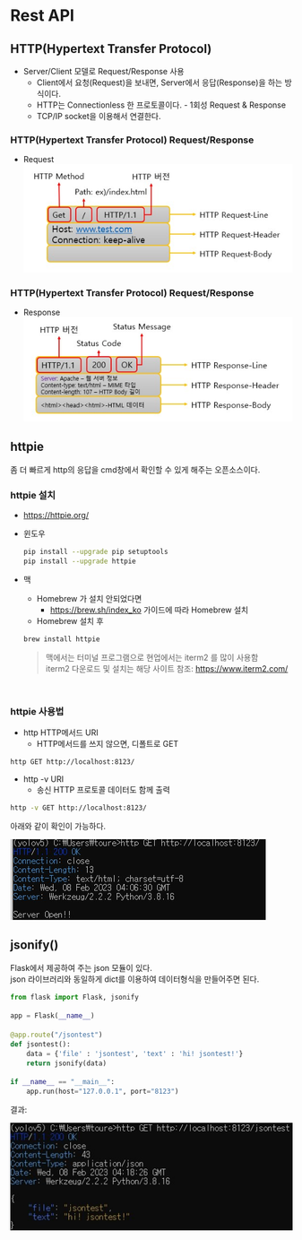 # Rest API

## HTTP(Hypertext Transfer Protocol)
* Server/Client 모델로 Request/Response 사용
    * Client에서 요청(Request)을 보내면, Server에서 응답(Response)을 하는 방식이다.
    * HTTP는 Connectionless 한 프로토콜이다. - 1회성 Request & Response
    * TCP/IP socket을 이용해서 연결한다.


### HTTP(Hypertext Transfer Protocol) Request/Response
* Request
![./md_img/02_request.jpg](./md_img/02_request.jpg)

### HTTP(Hypertext Transfer Protocol) Request/Response
* Response
![./md_img/02_request.jpg](./md_img/02_response.jpg)

## httpie
좀 더 빠르게 http의 응답을 cmd창에서 확인할 수 있게 해주는 오픈소스이다.  

### httpie 설치
- https://httpie.org/
- 윈도우
  ```bash
  pip install --upgrade pip setuptools
  pip install --upgrade httpie  
  ```
- 맥
  - Homebrew 가 설치 안되었다면
    - https://brew.sh/index_ko 가이드에 따라 Homebrew 설치
  - Homebrew 설치 후
  ```bash
  brew install httpie
  ```
  
  > 맥에서는 터미널 프로그램으로 현업에서는 iterm2 를 많이 사용함 <br>
  > iterm2 다운로드 및 설치는 해당 사이트 참조: https://www.iterm2.com/

<br>

### httpie 사용법
- http HTTP메서드 URI
  - HTTP메서드를 쓰지 않으면, 디폴트로 GET 
```bash
http GET http://localhost:8123/
```

- http -v URI
  - 송신 HTTP 프로토콜 데이터도 함께 출력
```bash
http -v GET http://localhost:8123/
```

아래와 같이 확인이 가능하다.  

![./md_img/02_httpie.jpg](./md_img/02_httpie.jpg)

## jsonify()
Flask에서 제공하여 주는 json 모듈이 있다.  
json 라이브러리와 동일하게 dict를 이용하여 데이터형식을 만들어주면 된다.

```py
from flask import Flask, jsonify

app = Flask(__name__)

@app.route("/jsontest")
def jsontest():
    data = {'file' : 'jsontest', 'text' : 'hi! jsontest!'}
    return jsonify(data)

if __name__ == "__main__":              
    app.run(host="127.0.0.1", port="8123")
```

결과:   

![./md_img/02_json_test.jpg](./md_img/02_json_test.jpg)